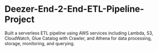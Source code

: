 # Deezer-End-2-End-ETL-Pipeline-Project
Built a serverless ETL pipeline using AWS services including Lambda, S3, CloudWatch, Glue Catalog with Crawler, and Athena for data processing, storage, monitoring, and querying.
